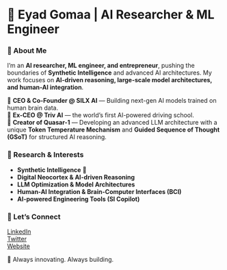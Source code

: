 # 🚀 Eyad Gomaa | AI Researcher & ML Engineer  

### 👋 About Me  
I’m an **AI researcher, ML engineer, and entrepreneur**, pushing the boundaries of **Synthetic Intelligence** and advanced AI architectures. My work focuses on **AI-driven reasoning, large-scale model architectures, and human-AI integration**.  

🔹 **CEO & Co-Founder @ SILX AI** — Building next-gen AI models trained on human brain data.  
🔹 **Ex-CEO @ Triv AI** — the world’s first AI-powered driving school.  
🔹 **Creator of Quasar-1** — Developing an advanced LLM architecture with a unique **Token Temperature Mechanism** and **Guided Sequence of Thought (GSoT)** for structured AI reasoning.  

### 🔬 Research & Interests  
- **Synthetic Intelligence** 🧠  
- **Digital Neocortex & AI-driven Reasoning**  
- **LLM Optimization & Model Architectures**  
- **Human-AI Integration & Brain-Computer Interfaces (BCI)**  
- **AI-powered Engineering Tools (SI Copilot)**  

### 📢 Let’s Connect  
 [LinkedIn]((https://www.linkedin.com/in/eyad-gomaa-silx/))  
 [Twitter]((https://x.com/TroyQuasar))  
 [Website]((https://sicopilot.cloud/))  

🚀 Always innovating. Always building.  
